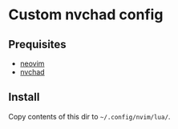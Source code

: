 # Custom nvchad config

## Prequisites

* [neovim](https://neovim.io/)
* [nvchad](https://nvchad.com/)

## Install

Copy contents of this dir to `~/.config/nvim/lua/`.

